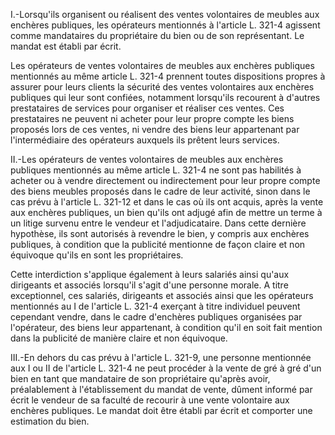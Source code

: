 I.-Lorsqu'ils organisent ou réalisent des ventes volontaires de meubles aux enchères publiques, les opérateurs mentionnés à l'article L. 321-4 agissent comme mandataires du propriétaire du bien ou de son représentant. Le mandat est établi par écrit.


Les opérateurs de ventes volontaires de meubles aux enchères publiques mentionnés au même article L. 321-4 prennent toutes dispositions propres à assurer pour leurs clients la sécurité des ventes volontaires aux enchères publiques qui leur sont confiées, notamment lorsqu'ils recourent à d'autres prestataires de services pour organiser et réaliser ces ventes. Ces prestataires ne peuvent ni acheter pour leur propre compte les biens proposés lors de ces ventes, ni vendre des biens leur appartenant par l'intermédiaire des opérateurs auxquels ils prêtent leurs services.


II.-Les opérateurs de ventes volontaires de meubles aux enchères publiques mentionnés au même article L. 321-4 ne sont pas habilités à acheter ou à vendre directement ou indirectement pour leur propre compte des biens meubles proposés dans le cadre de leur activité, sinon dans le cas prévu à l'article L. 321-12 et dans le cas où ils ont acquis, après la vente aux enchères publiques, un bien qu'ils ont adjugé afin de mettre un terme à un litige survenu entre le vendeur et l'adjudicataire. Dans cette dernière hypothèse, ils sont autorisés à revendre le bien, y compris aux enchères publiques, à condition que la publicité mentionne de façon claire et non équivoque qu'ils en sont les propriétaires.


Cette interdiction s'applique également à leurs salariés ainsi qu'aux dirigeants et associés lorsqu'il s'agit d'une personne morale. A titre exceptionnel, ces salariés, dirigeants et associés ainsi que les opérateurs mentionnés au I de l'article L. 321-4 exerçant à titre individuel peuvent cependant vendre, dans le cadre d'enchères publiques organisées par l'opérateur, des biens leur appartenant, à condition qu'il en soit fait mention dans la publicité de manière claire et non équivoque.


III.-En dehors du cas prévu à l'article L. 321-9, une personne mentionnée aux I ou II de l'article L. 321-4 ne peut procéder à la vente de gré à gré d'un bien en tant que mandataire de son propriétaire qu'après avoir, préalablement à l'établissement du mandat de vente, dûment informé par écrit le vendeur de sa faculté de recourir à une vente volontaire aux enchères publiques. Le mandat doit être établi par écrit et comporter une estimation du bien.

